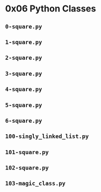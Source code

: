 # 0x06 Python Classes

## `0-square.py`

## `1-square.py`

## `2-square.py`

## `3-square.py`

## `4-square.py`

## `5-square.py`

## `6-square.py`

## `100-singly_linked_list.py`

## `101-square.py`

## `102-square.py`

## `103-magic_class.py`
